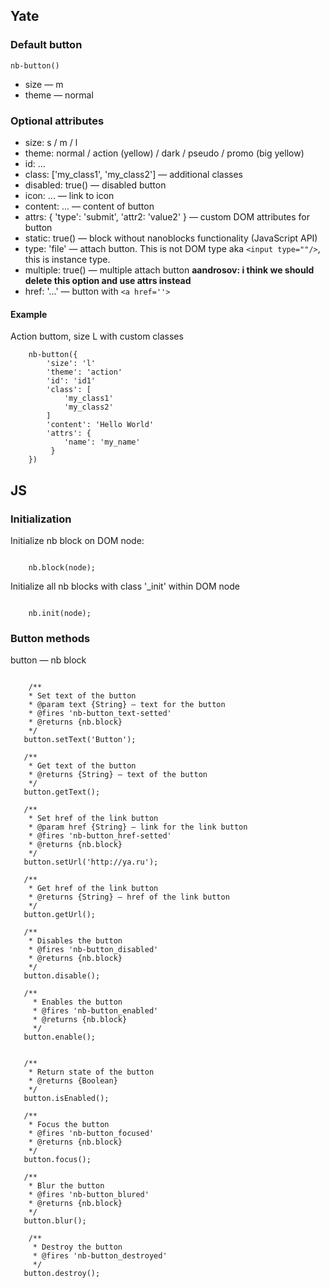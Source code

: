 ## Yate
### Default button

    nb-button()

* size — m
* theme — normal

### Optional attributes
* size: s / m / l
* theme: normal / action (yellow) / dark / pseudo / promo (big yellow)
* id: ...
* class: ['my_class1', 'my_class2'] — additional classes
* disabled: true() — disabled button
* icon: ... — link to icon
* content: ... — content of button
* attrs: {
   'type': 'submit',
   'attr2: 'value2'
} — custom DOM attributes for button
* static: true() — block without nanoblocks functionality (JavaScript API)
* type: 'file' — attach button. This is not DOM type aka `<input type=""/>`, this is instance type.
* multiple: true() — multiple attach button **aandrosov: i think we should delete this option and use attrs instead**
* href: '...' — button with `<a href=''>`


#### Example

Action buttom, size L with custom classes

```
    nb-button({
        'size': 'l'
        'theme': 'action'
        'id': 'id1'
        'class': [
            'my_class1'
            'my_class2'
        ]
        'content': 'Hello World'
        'attrs': {
            'name': 'my_name'
         }
    })

```
## JS

### Initialization

Initialize nb block on DOM node:
```

    nb.block(node);

```

Initialize all nb blocks with class '_init' within DOM node

```

    nb.init(node);

```

### Button methods

button — nb block

```

    /**
    * Set text of the button
    * @param text {String} — text for the button
    * @fires 'nb-button_text-setted'
    * @returns {nb.block}
    */
   button.setText('Button');

   /**
    * Get text of the button
    * @returns {String} — text of the button
    */
   button.getText();

   /**
    * Set href of the link button
    * @param href {String} — link for the link button
    * @fires 'nb-button_href-setted'
    * @returns {nb.block}
    */
   button.setUrl('http://ya.ru');

   /**
    * Get href of the link button
    * @returns {String} — href of the link button
    */
   button.getUrl();

   /**
    * Disables the button
    * @fires 'nb-button_disabled'
    * @returns {nb.block}
    */
   button.disable();

   /**
     * Enables the button
     * @fires 'nb-button_enabled'
     * @returns {nb.block}
     */
   button.enable();


   /**
    * Return state of the button
    * @returns {Boolean}
    */
   button.isEnabled();

   /**
    * Focus the button
    * @fires 'nb-button_focused'
    * @returns {nb.block}
    */
   button.focus();

   /**
    * Blur the button
    * @fires 'nb-button_blured'
    * @returns {nb.block}
    */
   button.blur();

    /**
     * Destroy the button
     * @fires 'nb-button_destroyed'
     */
   button.destroy();

```




